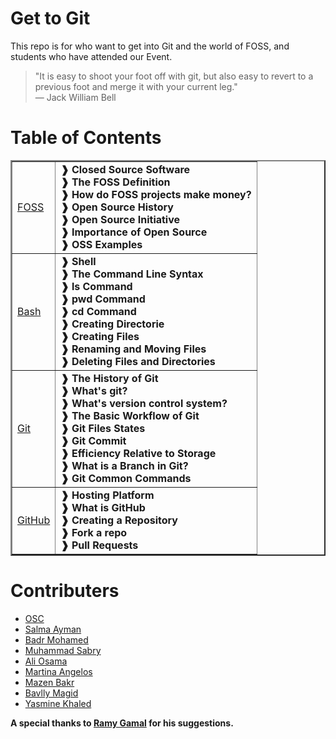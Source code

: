 # Get to Git

This repo is for who want to get into Git and the world of FOSS, and students who have attended our Event.

> "It is easy to shoot your foot off with git, but also easy to revert to a previous foot and merge it with your current leg."\
> — Jack William Bell

# Table of Contents

<table border="2" >

   <tr>
		<td> <a href="FOSS" > FOSS </a> </td>
	    <td> 
		    <b>
		       ❱  Closed Source Software          <br>
		       ❱  The FOSS Definition             <br>
		       ❱  How do FOSS projects make money? <br>
		       ❱  Open Source History              <br>
		       ❱ Open Source Initiative             <br>
		       ❱ Importance of Open Source          <br>
		       ❱ OSS Examples 
			</b>
    </tr>
    <tr>
		<td> <a href="Bash" > Bash </a> </td>
	    <td> 
		    <b>
		       ❱  Shell                    <br>
		       ❱  The Command Line Syntax  <br>
		       ❱  ls Command               <br>
		       ❱  pwd Command              <br>
		       ❱ cd Command                <br>
		       ❱ Creating Directorie       <br>
		       ❱ Creating Files            <br>
		       ❱ Renaming and Moving Files <br>
		       ❱ Deleting Files and Directories 
			</b>
    </tr>
    <tr>
		<td> <a href="Git" > Git </a> </td>
	    <td> 
		    <b>
		       ❱ The History of Git              <br>
		       ❱ What's git?                     <br>
		       ❱ What's version control system?  <br>
		       ❱ The Basic Workflow of Git       <br>
		       ❱ Git Files States                <br>
		       ❱ Git Commit                      <br>
		       ❱ Efficiency Relative to Storage  <br>
		       ❱ What is a Branch in Git?        <br>
               ❱ Git Common Commands
			</b>
    </tr>
        <tr>
		<td> <a href="GitHub" > GitHub </a> </td>
	    <td> 
		    <b>
		       ❱ Hosting Platform       <br>
		       ❱ What is GitHub         <br>
		       ❱ Creating a Repository  <br>
		       ❱ Fork a repo            <br>
		       ❱ Pull Requests          <br>
			</b>
    </tr>
</table>


# Contributers

- [OSC](https://github.com/Open-Source-Community)
- [Salma Ayman](https://github.com/SalmaAlassal)
- [Badr Mohamed](https://github.com/Badr-1)
- [Muhammad Sabry](https://github.com/MuhammadS25)
- [Ali Osama](https://github.com/ali-osama-ali)
- [Martina Angelos](https://github.com/tenafrangelos)
- [Mazen Bakr](https://github.com/IX0XI)
- [Bavlly Magid](https://github.com/bavllymagid)
- [Yasmine Khaled](https://github.com/Yasmine-Khaled)

**A special thanks to [Ramy Gamal](https://github.com/Raamyy) for his suggestions.**
